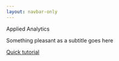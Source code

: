 ```yaml
---
layout: navbar-only
---
```


<section class="hero is-large is-primary-light">
    <div class="hero-body">
        <div class="container">
            <div class="has-text-centered">
                <p class="title">
                    Applied Analytics 
                </p>
                <p class="subtitle">
                    Something pleasant as a subtitle goes here
                </p>
                <a href="/documentation/introduction.html" class="button is-primary">
                    Quick tutorial
                </a>
            </div>
        </div>
    </div>
</section>
